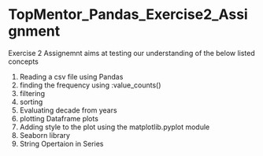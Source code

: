# TopMentor_Pandas_Exercise2_Assignment

Exercise 2 Assignemnt aims at testing our understanding of the below listed concepts
1. Reading a csv file using Pandas
1. finding the frequency using :value_counts()
2. filtering
3. sorting
4. Evaluating decade from years
5. plotting Dataframe plots
6. Adding style to the plot using the matplotlib.pyplot module
7. Seaborn library
8. String Opertaion in Series
   
